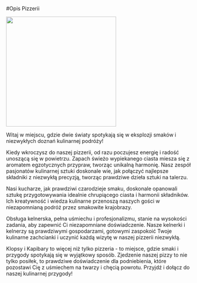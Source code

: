 #Opis Pizzerii

<img src = "repo_img/hoja-studio-Thw3nleO3cM-unsplash.jpg" width= 300>

Witaj w miejscu, gdzie dwie światy spotykają się w eksplozji smaków i niezwykłych doznań kulinarnej podróży!

Kiedy wkroczysz do naszej pizzerii, od razu poczujesz energię i radość unoszącą się w powietrzu. Zapach świeżo wypiekanego ciasta miesza się z aromatem egzotycznych przypraw, tworząc unikalną harmonię. Nasz zespół pasjonatów kulinarnej sztuki doskonale wie, jak połączyć najlepsze składniki z niezwykłą precyzją, tworząc prawdziwe dzieła sztuki na talerzu.

Nasi kucharze, jak prawdziwi czarodzieje smaku, doskonale opanowali sztukę przygotowywania idealnie chrupiącego ciasta i harmonii składników. Ich kreatywność i wiedza kulinarne przenoszą naszych gości w niezapomnianą podróż przez smakowite krajobrazy.

Obsługa kelnerska, pełna uśmiechu i profesjonalizmu, stanie na wysokości zadania, aby zapewnić Ci niezapomniane doświadczenie. Nasze kelnerki i kelnerzy są prawdziwymi gospodarzami, gotowymi zaspokoić Twoje kulinarne zachcianki i uczynić każdą wizytę w naszej pizzerii niezwykłą.

Klopsy i Kapibary to więcej niż tylko pizzeria - to miejsce, gdzie smaki i przygody spotykają się w wyjątkowy sposób. Zjedzenie naszej pizzy to nie tylko posiłek, to prawdziwe doświadczenie dla podniebienia, które pozostawi Cię z uśmiechem na twarzy i chęcią powrotu. Przyjdź i dołącz do naszej kulinarnej przygody!
